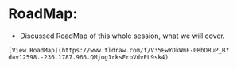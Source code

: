 # RoadMap:

- Discussed RoadMap of this whole session, what we will cover. 

```
[View RoadMap](https://www.tldraw.com/f/V35EwYOkWmF-0BhDRuP_B?d=v12598.-236.1787.966.QMjog1rksEroVdvPL9sk4)

```
